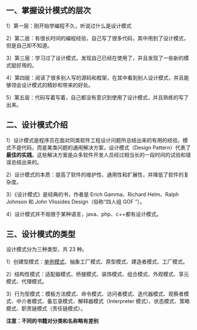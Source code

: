 ## 一、掌握设计模式的层次

1）第一层：刚开始学编程不久，听说过什么是设计模式

2）第二层：有很长时间的编程经验，自己写了很多代码，其中用到了设计模式，但是自己却不知道。

3）第三层：学习过了设计模式，发现自己已经在使用了，并且发现了一些新的模式挺好用的。

4）第四层：阅读了很多别人写的源码和框架，在其中看到别人设计模式，并且能够领会设计模式的精妙和带来的好处。

5）第五层：代码写着写着，自己都没有意识到使用了设计模式，并且熟练的写了出来。

## 二、设计模式介绍

1）设计模式是程序员在面对同类软件工程设计问题所总结出来的有用的经验，模式不是代码，而是某类问题的通用解决方案，设计模式（Design Pattern）代表了**最佳的实践**。这些解决方案是众多软件开发人员经过相当长的一段时间的试验和错误总结出来的。

2）设计模式的本质：提高了软件的维护性、通用性和扩展性，并降低了软件的复杂度。

3）《设计模式》是经典的书，作者是 Erich Gamma、Richard Helm、Ralph Johnson 和 John Vlissides Design（俗称“四人组 GOF ”）。

4）设计模式并不局限于某种语言，java、php、c++都有设计模式。

## 三、设计模式的类型

设计模式分为三种类型，共 23 种。

1）创建型模式：[单例模式](001-单例模式.md)、抽象工厂模式、原型模式、建造者模式、工厂模式。

2）结构性模式：适配器模式、桥接模式、装饰模式、组合模式、外观模式、享元模式、代理模式。

3）行为型模式：模板方法模式、命令模式、访问者模式、迭代器模式、观察者模式、中介者模式、备忘录模式、解释器模式（Interpreter 模式）、状态模式、策略模式、职责链模式（责任链模式）。

**注意：不同的书籍对分类和名称略有差别**


